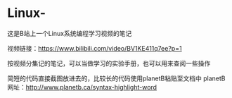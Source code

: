 # Linux-
这是B站上一个Linux系统编程学习视频的笔记


视频链接：https://www.bilibili.com/video/BV1KE411q7ee?p=1


按视频分集记的笔记，可以当做学习的实验手册，也可以用来查阅一些操作

简短的代码直接截图放进去的，比较长的代码使用planetB粘贴至文档中
planetB网址：http://www.planetb.ca/syntax-highlight-word
